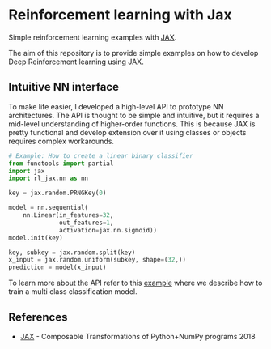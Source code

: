 # Reinforcement learning with Jax

Simple reinforcement learning examples with [JAX](https://github.com/google/jax).

The aim of this repository is to provide simple examples on how to develop Deep Reinforcement learning using JAX.

## Intuitive NN interface

To make life easier, I developed a high-level API to prototype NN architectures. The API is thought to be simple and intuitive, but it requires a mid-level understanding of higher-order functions.
This is because JAX is pretty functional and develop extension over it using classes or objects requires complex workarounds.

```python
# Example: How to create a linear binary classifier
from functools import partial
import jax
import rl_jax.nn as nn

key = jax.random.PRNGKey(0)

model = nn.sequential(
    nn.Linear(in_features=32, 
              out_features=1, 
              activation=jax.nn.sigmoid))
model.init(key)

key, subkey = jax.random.split(key)
x_input = jax.random.uniform(subkey, shape=(32,))
prediction = model(x_input)
```

To learn more about the API refer to this [example](test/train_mnist.py) where we describe how to train a multi class classification model.

## References

- [JAX](http://github.com/google/jax) - Composable Transformations of Python+NumPy programs 2018
